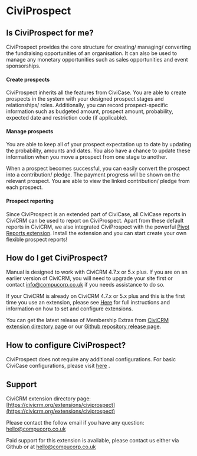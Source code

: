 # CiviProspect
## Is CiviProspect for me?
CiviProspect provides the core structure for creating/ managing/ converting the fundraising opportunities of an organisation. It can also be used to manage any monetary opportunities such as sales opportunities and event sponsorships.

#### Create prospects
CiviProspect inherits all the features from CiviCase. You are able to create prospects in the system with your designed prospect stages and relationships/ roles. Additionally, you can record prospect-specific information such as budgeted amount, prospect amount, probability, expected date and restriction code (if applicable).

#### Manage prospects
You are able to keep all of your prospect expectation up to date by updating the probability, amounts and dates. You also have a chance to update these information when you move a prospect from one stage to another.

When a prospect becomes successful, you can easily convert the prospect into a contribution/ pledge. The payment progress will be shown on the relevant prospect. You are able to view the linked contribution/ pledge from  each prospect.

#### Prospect reporting
Since CiviProspect is an extended part of CiviCase, all CiviCase reports in CiviCRM can be used to report on CiviProspect. Apart from these default reports in CiviCRM, we also integrated CiviProspect with the powerful [ Pivot Reports extension](https://civicrm.org/extensions/civicrm-pivot-reports). Install the extension and you can start create your own flexible prospect reports!

## How do I get CiviProspect?
Manual is designed to work with CiviCRM 4.7.x or 5.x plus. If you are on an earlier version of CiviCRM, you will need to upgrade your site first or contact info@compucorp.co.uk if you needs assistance to do so.

If your CiviCRM is already on CiviCRM 4.7.x or 5.x plus and this is the first time you use an extension,  please see [Here](http://wiki.civicrm.org/confluence/display/CRMDOC/Extensions "CiviCRM Extensions Installation") for full instructions and information on how to set and configure extensions.

You can get the latest release of Membership Extras from [CiviCRM extension directory page](https://civicrm.org/extensions/civiprospect) or our [Github repository release page](https://github.com/compucorp/uk.co.compucorp.civicrm.prospect/releases).

## How to configure CiviProspect?
CiviProspect does not require any additional configurations. For basic CiviCase configurations, please visit  [here](https://docs.civicrm.org/user/en/latest/case-management/set-up/) .

## Support
CiviCRM extension directory page: [https://civicrm.org/extensions/civiprospect](https://civicrm.org/extensions/civiprospect)

Please contact the follow email if you have any question: <hello@compucorp.co.uk>

Paid support for this extension is available, please contact us either via Github or at <hello@compucorp.co.uk>
